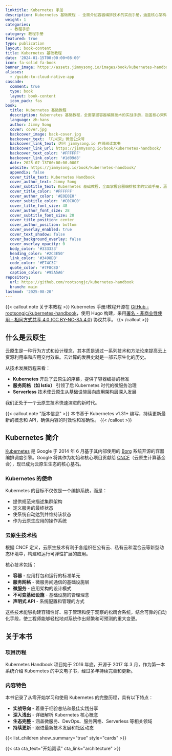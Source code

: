 ```yaml
---
linktitle: Kubernetes 手册
description: Kubernetes 基础教程 - 全面介绍容器编排技术的实战手册，涵盖核心架构、关键组件和实际应用。
weight: 1
categories:
  - 教程手册
category: 教程手册
featured: true
type: publication
layout: book-content
title: Kubernetes 基础教程
date: '2024-01-15T00:00:00+08:00'
icon: fa-solid fa-book
banner_image: https://assets.jimmysong.io/images/book/kubernetes-handbook/banner.webp
aliases:
  - /guide-to-cloud-native-app
cascade:
  comment: true
  type: book
  layout: book-content
  icon_pack: fas
book:
  title: Kubernetes 基础教程
  description: Kubernetes 基础教程，全面掌握容器编排技术的实战手册，涵盖核心架构、关键组件和实际应用。
  language: zh-hans
  author: Jimmy Song
  cover: cover.jpg
  backcover_image: back-cover.jpg
  backcover_text: 「几米宋」微信公众号
  backcover_link_text: 访问 jimmysong.io 在线阅读本书
  backcover_link_url: https://jimmysong.io/book/kubernetes-handbook/
  backcover_text_color: '#FFFFFF'
  backcover_link_color: '#1d09d8'
  date: 2025-07-13T00:00:00.000Z
  website: https://jimmysong.io/book/kubernetes-handbook/
  appendix: false
  cover_title_text: Kubernetes Handbook
  cover_author_text: Jimmy Song
  cover_subtitle_text: Kubernetes 基础教程，全面掌握容器编排技术的实战手册，涵盖核心架构、关键组件和实际应用。
  cover_title_color: '#FFFFFF'
  cover_author_color: '#E0E0E0'
  cover_subtitle_color: '#C0C0C0'
  cover_title_font_size: 48
  cover_author_font_size: 28
  cover_subtitle_font_size: 20
  cover_title_position: center
  cover_author_position: bottom
  cover_overlay_enabled: true
  cover_text_shadow: false
  cover_background_overlay: false
  cover_overlay_opacity: 0
  body_color: '#333333'
  heading_color: '#2C3E50'
  link_color: '#3498DB'
  code_color: '#E74C3C'
  quote_color: '#7F8C8D'
  caption_color: '#95A5A6'
repository:
  url: https://github.com/rootsongjc/kubernetes-handbook
  branch: main
lastmod: '2025-08-20'
---
```


{{< callout note 关于本教程 >}}
Kubernetes 手册/教程开源在 [GitHub - rootsongjc/kubernetes-handbook](https://github.com/rootsongjc/kubernetes-handbook)，使用 Hugo 构建，采用[署名 - 非商业性使用 - 相同方式共享 4.0 (CC BY-NC-SA 4.0)](https://creativecommons.org/licenses/by-nc-sa/4.0/deed.zh) 协议共享。
{{< /callout >}}

## 什么是云原生

云原生是一种行为方式和设计理念，其本质是通过一系列技术和方法论来提高云上资源利用率和应用交付效率。云计算的发展史就是一部云原生化的历史。

从技术发展历程来看：

- **Kubernetes** 开启了云原生的序幕，提供了容器编排的标准
- **服务网格（如 Istio）** 引领了后 Kubernetes 时代的微服务治理
- **Serverless** 技术使云原生从基础设施层向应用架构层深入发展

我们正处于一个云原生技术快速演进的新时代。

{{< callout note "版本信息" >}}
本书基于 Kubernetes v1.31+ 编写，持续更新最新的概念和 API，确保内容的时效性和准确性。
{{< /callout >}}

## Kubernetes 简介

[Kubernetes](https://kubernetes.io) 是 Google 于 2014 年 6 月基于其内部使用的 [Borg](https://research.google/pubs/large-scale-cluster-management-at-google-with-borg/) 系统开源的容器编排调度引擎。Google 将其作为初始和核心项目贡献给 [CNCF](https://cncf.io)（云原生计算基金会），现已成为云原生生态的核心基石。

### Kubernetes 的使命

Kubernetes 的目标不仅仅是一个编排系统，而是：

- 提供规范来描述集群架构
- 定义服务的最终状态
- 使系统自动达到并维持该状态
- 作为云原生应用的操作系统

### 云原生技术栈

根据 CNCF 定义，云原生技术有利于各组织在公有云、私有云和混合云等新型动态环境中，构建和运行可弹性扩展的应用。

核心技术包括：

- **容器** - 应用打包和运行的标准单元
- **服务网格** - 微服务间通信的基础设施层
- **微服务** - 应用架构的设计模式
- **不可变基础设施** - 基础设施的管理理念
- **声明式 API** - 系统配置和管理的方式

这些技术能够构建容错性好、易于管理和便于观察的松耦合系统，结合可靠的自动化手段，使工程师能够轻松地对系统作出频繁和可预测的重大变更。

## 关于本书

### 项目历程

Kubernetes Handbook 项目始于 2016 年底，开源于 2017 年 3 月，作为第一本系统介绍 Kubernetes 的中文电子书，经过多年持续完善和更新。

### 内容特色

本书记录了从零开始学习和使用 Kubernetes 的完整历程，具有以下特点：

- **实战导向** - 着重于经验总结和最佳实践分享
- **深入浅出** - 详细解析 Kubernetes 核心概念
- **生态完整** - 涵盖微服务、DevOps、服务网格、Serverless 等相关领域
- **持续更新** - 跟进最新技术发展和社区动态

{{< list_children show_summary="true" style="cards"  >}}

{{< cta cta_text="开始阅读" cta_link="architecture"  >}}
